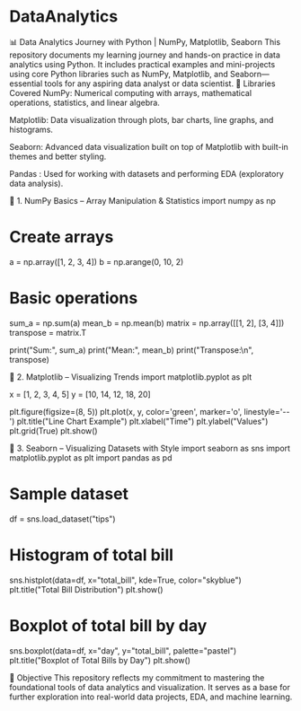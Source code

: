 # DataAnalytics
📊 Data Analytics Journey with Python  | NumPy, Matplotlib, Seaborn
This repository documents my learning journey and hands-on practice in data analytics using Python. It includes practical examples and mini-projects using core Python libraries such as NumPy, Matplotlib, and Seaborn—essential tools for any aspiring data analyst or data scientist. 
🧰 Libraries Covered
NumPy: Numerical computing with arrays, mathematical operations, statistics, and linear algebra.

Matplotlib: Data visualization through plots, bar charts, line graphs, and histograms.

Seaborn: Advanced data visualization built on top of Matplotlib with built-in themes and better styling.

Pandas : Used for working with datasets and performing EDA (exploratory data analysis).


📌 1. NumPy Basics – Array Manipulation & Statistics
import numpy as np

# Create arrays
a = np.array([1, 2, 3, 4])
b = np.arange(0, 10, 2)

# Basic operations
sum_a = np.sum(a)
mean_b = np.mean(b)
matrix = np.array([[1, 2], [3, 4]])
transpose = matrix.T

print("Sum:", sum_a)
print("Mean:", mean_b)
print("Transpose:\n", transpose)


📌 2. Matplotlib – Visualizing Trends
import matplotlib.pyplot as plt

x = [1, 2, 3, 4, 5]
y = [10, 14, 12, 18, 20]

plt.figure(figsize=(8, 5))
plt.plot(x, y, color='green', marker='o', linestyle='--')
plt.title("Line Chart Example")
plt.xlabel("Time")
plt.ylabel("Values")
plt.grid(True)
plt.show()


📌 3. Seaborn – Visualizing Datasets with Style
import seaborn as sns
import matplotlib.pyplot as plt
import pandas as pd

# Sample dataset
df = sns.load_dataset("tips")

# Histogram of total bill
sns.histplot(data=df, x="total_bill", kde=True, color="skyblue")
plt.title("Total Bill Distribution")
plt.show()

# Boxplot of total bill by day
sns.boxplot(data=df, x="day", y="total_bill", palette="pastel")
plt.title("Boxplot of Total Bills by Day")
plt.show()


🎯 Objective
This repository reflects my commitment to mastering the foundational tools of data analytics and visualization. It serves as a base for further exploration into real-world data projects, EDA, and machine learning.

